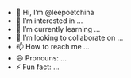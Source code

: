 - 👋 Hi, I’m @leepoetchina
- 👀 I’m interested in ...
- 🌱 I’m currently learning ...
- 💞️ I’m looking to collaborate on ...
- 📫 How to reach me ...
- 😄 Pronouns: ...
- ⚡ Fun fact: ...

<!---
leepoetchina/leepoetchina is a ✨ special ✨ repository because its `README.md` (this file) appears on your GitHub profile.
You can click the Preview link to take a look at your changes.
--->
